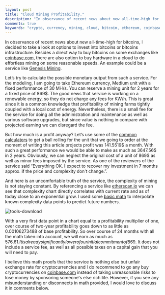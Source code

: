 ```yaml
---
layout: post
title: "Cloud Mining Profitability."
description: "In observance of recent news about new all-time-high for bitcoins, I decided to take a look at options to invest into bitcoins or bitcoins infrastructure. Minimalistic research includes overview of pricing structure and profitability of mining on one of such services."
comments: true
keywords: "crypto, currency, mining, cloud, bitcoin, ethereum, coinbase"
---
```


In observance of recent news about new all-time-high for bitcoins, I decided to take a look at options to invest into bitcoins or bitcoins infrastructure. Besides a direct way to buy bitcoins on some exchanges like [coinbase.com](https://www.coinbase.com/join/59234ac4cdaf8e0ba1f4c79f), there are also option to buy hardware in a cloud to do effortless mining on some reasonable speeds.  An example could be a service like [Genesis Mining](https://www.genesis-mining.com/a/871665).

Let’s try to calculate the possible monetary output from such a service. For the modeling, I am going to take Ethereum currency, Medium unit with a fixed performance of 30 MH/s. You can reserve a mining unit for 2 years for a fixed price of 869$. The good news that service is working on a renewable energy, so they do not charge any fees for KW/h. This is great since it is a common knowledge that profitability of mining farms tightly coupled with a local cost of energy. Nevertheless, there is a small fee for the service for doing all the administration and maintenance as well as various software upgrades, but since value is nothing in compare with projected earning we can disregard the fee.

But how much is a profit anyway? Let’s use some of the [common calculators](https://www.cryptocompare.com/mining/calculator/eth) to get a ball rolling for the unit that we going to order at the moment of writing this article projects profit was 141.5519$ a month. With such a great performance we would be able to make as much as 3647.56$ in 2 years. Obviously, we can neglect the original cost of a unit of 869$ as well as minor fees imposed by the service. As one of the reviewers of the service said “Everything OK. I expect to recover my investment in 7 months approx. if the price and complexity don't change.”.

And here is an uncomfortable truth of the service, the complexity of mining is not staying constant. By referencing a service like [etherscan.io](https://etherscan.io/chart/difficulty) we can see that complexity chart directly correlates with current rate and as of today close to an exponential grow. I used some [basic math](https://docs.google.com/spreadsheets/d/1sYy33J__XN3nFFiRvWdwc1YMM5j_6gv6WYenE299U0M/) to interpolate known complexity data points to predict future numbers.

![tools-download](http://leonov.co/assets/images/2017/05/cloud-mining-profitability/projections.png)

With a very first data point in a chart equal to a profitability multiplier of one, over course of two-year profitability goes down to as little as 0.00106273488 of base profitability. So over course of 24 months with all the math taken into account, we will earn as much as 576.61$. It is already significantly lower of our initial commitment of 869$. It does not include a service fee, as well as all possible taxes on a capital gain that you will need to pay.

I believe this math proofs that the service is nothing else but unfair exchange rate for cryptocurrencies and I do recommend to go any buy cryptocurrencies on [coinbase.com](https://www.coinbase.com/join/59234ac4cdaf8e0ba1f4c79f) instead of taking unreasonable risks to lose money by sponsoring someone's else rich life. However, if you see any misunderstanding or disconnects in math provided, I would love to discuss it in comments below.
